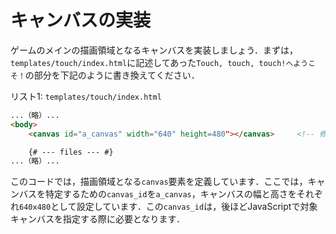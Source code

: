 # キャンバスの実装

ゲームのメインの描画領域となるキャンバスを実装しましょう．まずは，`templates/touch/index.html`に記述してあった`Touch, touch, touch!へようこそ！`の部分を下記のように書き換えてください．

リスト1: `templates/touch/index.html`
```html
...（略）...
<body>
    <canvas id="a_canvas" width="640" height=480"></canvas>     <!-- 修正 -->

    {# --- files --- #}
...（略）...
```

このコードでは，描画領域となる`canvas`要素を定義しています．ここでは，キャンバスを特定するための`canvas_id`を`a_canvas`，キャンバスの幅と高さをそれぞれ`640x480`として設定しています．この`canvas_id`は，後ほどJavaScriptで対象キャンバスを指定する際に必要となります．
